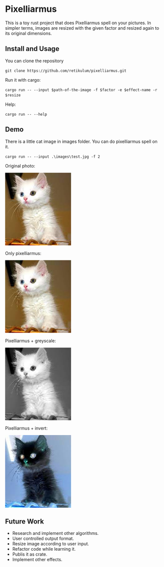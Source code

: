 # Pixelliarmus

This is a toy rust project that does Pixelliarmus spell on your pictures. In simpler terms, images are resized with the given factor and resized again to its original dimensions.

## Install and Usage

You can clone the repository

`git clone https://github.com/retikulum/pixelliarmus.git`

Run it with cargo:

`cargo run -- --input $path-of-the-image -f $factor -e $effect-name -r $resize`

Help:

`cargo run -- --help`

## Demo

There is a little cat image in images folder. You can do pixelliarmus spell on it.

`cargo run -- --input .\images\test.jpg -f 2`

Original photo:

![](/images/test.jpg)

Only pixelliarmus:

![](/images/test-2-.jpg)

Pixelliarmus + greyscale:

![](/images/test-2-greyscale.jpg)

Pixelliarmus + invert:

![](/images/test-2-invert.jpg)


## Future Work

- Research and implement other algorithms.
- User controlled output format.
- Resize image according to user input.
- Refactor code while learning it.
- Publis it as crate.
- Implement other effects.